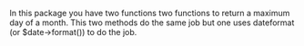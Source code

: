 In this package you have two functions two functions to return 
a maximum day of a month. This two methods do the same job but one uses dateformat (or $date->format()) to do the job.